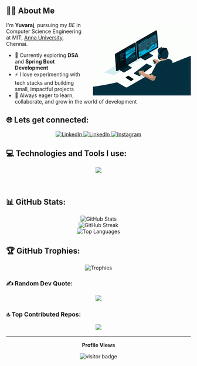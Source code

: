 <!-- ======================= ABOUT ME ======================= -->
## 👨‍💻 About Me

<img src="./coding.gif" alt="coding gif" height="200px" align="right" style="margin-left: 20px;"/>

I'm **Yuvaraj**, pursuing my _BE_ in Computer Science Engineering at MIT, [Anna University](https://www.annauniv.edu/), Chennai.

- 🌱 Currently exploring **DSA** and **Spring Boot Development**  
- ⚡ I love experimenting with tech stacks and building small, impactful projects  
- 🚀 Always eager to learn, collaborate, and grow in the world of development  

<!-- ======================= CONNECT WITH ME ======================= -->
## 🌐 Lets get connected:
<p align="center">
  <a href="https://linkedin.com/in/yuvaraj2806" target="_blank">
    <img src="https://img.icons8.com/fluency/48/linkedin.png" width="30" alt="LinkedIn"/>
  </a>
  <a href="mailto:yuvaraj.codes@gmail.com" target="_blank">
    <img src="https://img.icons8.com/fluency/48/gmail.png" width="30" alt="LinkedIn"/>
  </a>
  <a href="https://instagram.com/yuviiii.b" target="_blank">
    <img src="https://img.icons8.com/fluency/48/instagram-new.png" width="30" alt="Instagram"/>
  </a>
</p>

<!-- ======================= TECH STACK ======================= -->
## 💻 Technologies and Tools I use:
<p align="center">
  <a href="https://skillicons.dev">
    <img src="https://skillicons.dev/icons?i=java,c,cpp,python,spring,mysql,sqlite,mongodb,flask,html,css,bash,md,linux,git,github,githubactions,vscode,idea,postman&perline=10" />
  </a>
</p>
<br>

<!-- ======================= GITHUB STATS ======================= -->
## 📊 GitHub Stats:
<p align="center">
  <img src="https://github-readme-stats.vercel.app/api?username=yuvii-b&theme=tokyonight&hide_border=false&include_all_commits=true&count_private=true" alt="GitHub Stats" />
  <br/>
  <img src="https://github-readme-streak-stats.herokuapp.com/?user=yuvii-b&theme=tokyonight&hide_border=false" alt="GitHub Streak" />
  <br/>
  <img src="https://github-readme-stats.vercel.app/api/top-langs/?username=yuvii-b&theme=tokyonight&hide_border=false&layout=compact" alt="Top Languages" />
</p>

<!-- ======================= GITHUB TROPHIES ======================= -->
## 🏆 GitHub Trophies:
<div align="center">
  <img src="https://github-profile-trophy.vercel.app/?username=yuvii-b&theme=tokyonight&column=4&row=2&margin-w=15&margin-h=15" alt="Trophies"/>
</div>

<!-- ======================= RANDOM DEV QUOTE ======================= -->
### ✍️ Random Dev Quote:
<p align="center">
  <img src="https://quotes-github-readme.vercel.app/api?type=horizontal&theme=tokyonight" />
</p>

<!-- ======================= TOP CONTRIBUTED REPOS ======================= -->
### 🔝 Top Contributed Repos:
<p align="center">
  <img src="https://github-contributor-stats.vercel.app/api?username=yuvii-b&limit=5&theme=dark&combine_all_yearly_contributions=true" />
</p>

<!-- ======================= PROFILE VISIT COUNT ======================= -->
---
<p align="center"><b>Profile Views</b></p>
<p align="center"><img src="https://profile-counter.glitch.me/yuvii-b/count.svg" alt="visitor badge"/></p>
<br/>
